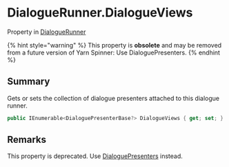 # DialogueRunner.DialogueViews

Property in [DialogueRunner](/docs/api/csharp/yarn.unity.dialoguerunner.md)

{% hint style="warning" %}
This property is <b>obsolete</b> and may be removed from a future version of Yarn Spinner: Use DialoguePresenters.
{% endhint %}

## Summary


Gets or sets the collection of dialogue presenters attached to this
dialogue runner.


```csharp
public IEnumerable<DialoguePresenterBase?> DialogueViews { get; set; }
```

## Remarks

This property is deprecated. Use  [DialoguePresenters](yarn.unity.dialoguerunner.dialoguepresenters.md)  instead.

